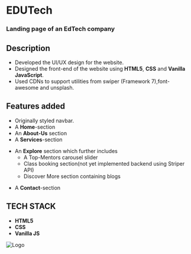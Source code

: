 
# EDUTech
### Landing page of an EdTech company

## Description
* Developed the UI/UX design for the website.
* Designed the front-end of the website using **HTML5**, **CSS** and **Vanilla JavaScript**.
* Used CDNs to support utilities from swiper (Framework 7),font-awesome and unsplash.

## Features added
* Originally styled navbar.
* A **Home**-section
* An **About-Us** section
* A **Services**-section
- An **Explore** section which further includes
  * A Top-Mentors carousel slider
  * Class booking section(not yet implemented backend using Striper API)
  * Discover More section containing blogs
* A **Contact**-section
  
## TECH STACK
* **HTML5** 
* **CSS**
* **Vanilla JS**
<img src="[https://raw.githubusercontent.com/fabiospampinato/vscode-projects-plus/master/resources/logo-128x128.png](https://upload.wikimedia.org/wikipedia/commons/thumb/6/61/HTML5_logo_and_wordmark.svg/2048px-HTML5_logo_and_wordmark.svg.png)https://upload.wikimedia.org/wikipedia/commons/thumb/6/61/HTML5_logo_and_wordmark.svg/2048px-HTML5_logo_and_wordmark.svg.png" alt="Logo"/>




